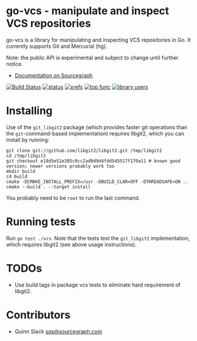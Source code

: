 go-vcs - manipulate and inspect VCS repositories
================================================

go-vcs is a library for manipulating and inspecting VCS repositories in Go. It currently supports
Git and Mercurial (hg).

Note: the public API is experimental and subject to change until further notice.

* [Documentation on Sourcegraph](https://sourcegraph.com/github.com/sourcegraph/go-vcs)

[![Build Status](https://travis-ci.org/sourcegraph/go-vcs.png?branch=master)](https://travis-ci.org/sourcegraph/go-vcs)
[![status](https://sourcegraph.com/api/repos/github.com/sourcegraph/go-vcs/badges/status.png)](https://sourcegraph.com/github.com/sourcegraph/go-vcs)
[![xrefs](https://sourcegraph.com/api/repos/github.com/sourcegraph/go-vcs/badges/xrefs.png)](https://sourcegraph.com/github.com/sourcegraph/go-vcs)
[![top func](https://sourcegraph.com/api/repos/github.com/sourcegraph/go-vcs/badges/top-func.png)](https://sourcegraph.com/github.com/sourcegraph/go-vcs)
[![library users](https://sourcegraph.com/api/repos/github.com/sourcegraph/go-vcs/badges/library-users.png)](https://sourcegraph.com/github.com/sourcegraph/go-vcs)


Installing
==========

Use of the `git_libgit2` package (which provides faster git operations than the
`git`-command-based implementation) requires libgit2, which you can install by
running:

```
git clone git://github.com/libgit2/libgit2.git /tmp/libgit2
cd /tmp/libgit2
git checkout e18d5e52e385c0cc2ad8d9d4fdd545517f170a11 # known good version; newer versions probably work too
mkdir build
cd build
cmake -DCMAKE_INSTALL_PREFIX=/usr -DBUILD_CLAR=OFF -DTHREADSAFE=ON ..
cmake --build . --target install
```

You probably need to be `root` to run the last command.


Running tests
=============

Run `go test ./vcs`. Note that the tests test the `git_libgit2` implementation,
which requires libgit2 (see above usage instructions).


TODOs
============

* Use build tags in package vcs tests to eliminate hard requirement of libgit2.


Contributors
============

* Quinn Slack <sqs@sourcegraph.com>
